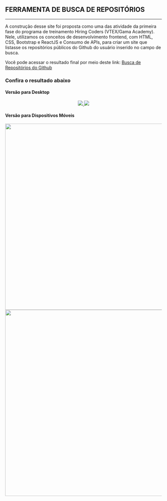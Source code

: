 ## FERRAMENTA DE BUSCA DE REPOSITÓRIOS ##
---
A construção desse site foi proposta como uma das atividade da primeira fase do programa de treinamento Hiring Coders (VTEX/Gama Academy).
Nele, utilizamos os conceitos de desenvolvimento frontend, com HTML, CSS, Bootstrap e ReactJS e Consumo de APIs, para criar um site que listasse
os repositórios públicos do Github do usuário inserido no campo de busca.

Você pode acessar o resultado final por meio deste link: [Busca de Repositórios do Github](https://repositoriosgithub.netlify.app/)

### Confira o resultado abaixo ###

#### Versão para Desktop ####
<p align="center" padding="30">
<a href="https://repositoriosgithub.netlify.app/">
<img src="C:/Users/Usuario/Downloads/foto1">
</a>
<a href="https://repositoriosgithub.netlify.app/">
<img src="C:/Users/Usuario/Downloads/foto2">
</a>
</p>

#### Versão para Dispositivos Móveis ####

<p align="center" padding="30">
<a href="https://repositoriosgithub.netlify.app/">
<img src="https://media-exp1.licdn.com/dms/image/C4E22AQGR4RF9WucqAw/feedshare-shrink_1280/0/1626367497064?e=1631750400&v=beta&t=5W35XWdb0b-3QQAp3_O0FTazwgnXJiUKTywXg133IWo" width="auto" height="600">
</a>
<a href="https://repositoriosgithub.netlify.app/">
<img src="https://media-exp1.licdn.com/dms/image/C4E22AQHSIifKvEvX0Q/feedshare-shrink_1280/0/1626367496975?e=1631750400&v=beta&t=0_RBGukAF6YmUj8rv04kDM2NivKo1QswbFaInzQNiq0" width="auto" height="600">
</a>
</p>